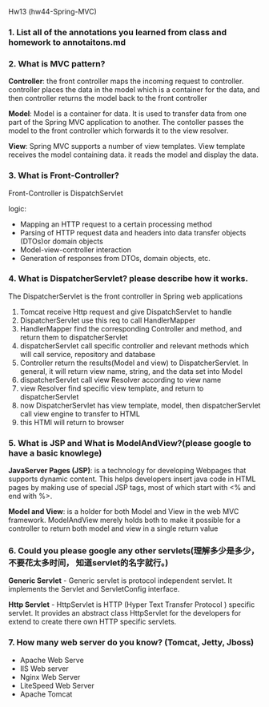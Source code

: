 Hw13 (hw44-Spring-MVC)

### 1. List all of the annotations you learned from class and homework to annotaitons.md
### 2. What is MVC pattern?
**Controller**: the front controller maps the incoming request to controller. controller places the data in the model which is a container for the data, and then controller returns the model back to the front controller

**Model**: Model is a container for data. It is used to transfer data from one part of the Spring MVC application to another. The contoller passes the model to the front controller which forwards it to the view resolver.

**View**: Spring MVC supports a number of view templates. View template receives the model containing data. it reads the model and display the data.

### 3. What is Front-Controller?
Front-Controller is DispatchServlet

logic:
- Mapping an HTTP request to a certain processing method
- Parsing of HTTP request data and headers into data transfer objects (DTOs)or domain objects
- Model-view-controller interaction
- Generation of responses from DTOs, domain objects, etc.

### 4. What is DispatcherServlet? please describe how it works.
The DispatcherServlet is the front controller in Spring web applications

1. Tomcat receive Http request and give DispatchServlet to handle
2. DispatcherServlet use this req to call HandlerMapper
3. HandlerMapper find the corresponding Controller and method, and return them to dispatcherServlet
4. dispatcherServlet call specific controller and relevant methods which will call service, repository and database
5. Controller return the results(Model and view) to DispatcherServlet. In general, it will return view name, string, and the data set into Model
6. dispatcherServlet call view Resolver according to view name
7. view Resolver find specific view template, and return to dispatcherServlet
8. now DispatcherServlet has view template, model, then dispatcherServlet call view engine to transfer to HTML
9. this HTMl will return to browser

### 5. What is JSP and What is ModelAndView?(please google to have a basic knowlege)

**JavaServer Pages (JSP)**: is a technology for developing Webpages that supports dynamic content. 
This helps developers insert java code in HTML pages by making use of special JSP tags, most of which start with <% and end with %>.

**Model and View**: is a holder for both Model and View in the web MVC framework. 
ModelAndView merely holds both to make it possible for a controller to return both model and view in a single return value

### 6. Could you please google any other servlets(理解多少是多少，不要花太多时间， 知道servlet的名字就行。)
**Generic Servlet** - Generic servlet is protocol independent servlet. It implements the Servlet and ServletConfig interface.

**Http Servlet** - HttpServlet is HTTP (Hyper Text Transfer Protocol ) specific servlet. It provides an abstract class HttpServlet for the developers for extend to create there  own HTTP specific servlets.
### 7. How many web server do you know? (Tomcat, Jetty, Jboss)
- Apache Web Serve
- IIS Web server
- Nginx Web Server
- LiteSpeed Web Server
- Apache Tomcat
